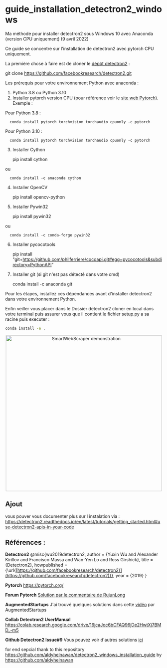 # guide_installation_detectron2_windows

Ma méthode pour installer detectron2 sous Windows 10 avec Anaconda (version CPU uniquement) (9 avril 2022)

Ce guide se concentre sur l'installation de detectron2 avec pytorch CPU uniquement.

La première chose à faire est de cloner le [dépôt detectron2](https://github.com/facebookresearch/detectron2) :

   git clone https://github.com/facebookresearch/detectron2.git


Les prérequis pour votre environnement Python avec anaconda :

1. Python 3.8 ou Python 3.10
2. Installer pytorch version CPU (pour référence voir le [site web Pytorch](https://pytorch.org/)). Exemple :
  
  Pour Python 3.8 :
  
      conda install pytorch torchvision torchaudio cpuonly -c pytorch
  
  Pour Python 3.10 :
  
      conda install pytorch torchvision torchaudio cpuonly -c pytorch
 
3. Installer Cython
  
      pip install cython
  
  ou
   
      conda install -c anaconda cython
   
4. Installer OpenCV
  
      pip install opencv-python

5. Installer Pywin32
  
      pip install pywin32
       
  ou
   
      conda install -c conda-forge pywin32

6. Installer pycocotools
  
      pip install "git+https://github.com/philferriere/cocoapi.git#egg=pycocotools&subdirectory=PythonAPI"

7. Installer git (si git n'est pas détecté dans votre cmd)
  
      conda install -c anaconda git
  
Pour les étapes, installez ces dépendances avant d'installer detectron2 dans votre environnement Python.

Enfin veiller vous placer dans le Dossier detectron2 cloner en local dans votre terminal 
puis assurer vous que il contient le fichier setup.py a sa racine 
puis executer : 
```Bash
conda install -e .
```

<div align="center">
  <img src="https://media1.giphy.com/media/v1.Y2lkPTc5MGI3NjExM2FqMHJ5bnNyMmdtczR4MTIzbXVwYnhmYWIzajdya21pMmpqYnliMSZlcD12MV9pbnRlcm5hbF9naWZfYnlfaWQmY3Q9Zw/xT8qBepJQzUjXpeWU8/giphy.gif" alt="SmartWebScraper demonstration" width="500"/>
</div>


## Ajout

vous pouver vous documenter plus sur l instalation via : https://detectron2.readthedocs.io/en/latest/tutorials/getting_started.html#use-detectron2-apis-in-your-code

## Références :

**Detectron2**
@misc{wu2019detectron2,
 author =       {Yuxin Wu and Alexander Kirillov and Francisco Massa and
                 Wan-Yen Lo and Ross Girshick},
 title =        {Detectron2},
 howpublished = {\url{[https://github.com/facebookresearch/detectron2}](https://github.com/facebookresearch/detectron2)}},
 year =         {2019}
}

**Pytorch**
https://pytorch.org/

**Forum Pytorch**
[Solution par le commentaire de RujunLong](https://discuss.pytorch.org/t/detectron-2-on-windows-10/93639/3)

**AugmentedStartups**
J'ai trouvé quelques solutions dans cette [vidéo](https://youtu.be/JC4D9kfZdDI) par AugmentedStartups

**Collab Detectron2 UserManual**
https://colab.research.google.com/drive/16jcaJoc6bCFAQ96jDe2HwtXj7BMD_-m5

**Github Detectron2 Issue#9**
Vous pouvez voir d'autres solutions [ici](https://github.com/facebookresearch/detectron2/issues/9)

for end sepcial thank to this repository https://github.com/aldyhelnawan/detectron2_windows_installation_guide  by https://github.com/aldyhelnawan
